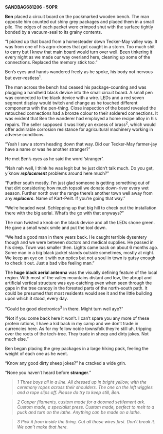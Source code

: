 **SANDBAG681206 - 5OPR**

**Ben** placed a circuit board on the pockmarked wooden bench. The man
opposite him counted out shiny grey packages and placed them in a small
pile. The edges of each packet were crimped shut with the surface
tightly bonded by a vacuum-seal to its grainy contents.

“I picked up that board from a homesteader down Tecker-May valley way.
It was from one of his agro-drones that got caught in a storm. Too much
shit to carry but I knew that main board would turn over well. Been
tinkering it every night as we made our way overland here, cleaning up
some of the connections. Replaced the memory stick too.”

Ben’s eyes and hands wandered freely as he spoke, his body not nervous
but ever-restless<sup>1</sup>.

The man across the bench had ceased his package-counting and was
plugging a handheld black device into the small circuit board. A small
pen was connected to the black device with a wire. LEDs and a red seven
segment display would twitch and change as he touched different
components with the pen-thing. Close inspection of the board revealed
the retouched connections had a bronze colour to their soldered
connections. It was evident that Ben the wanderer had employed a home
recipe alloy in his repairs. The seller supposed it was likely an excess
of brass<sup>2</sup>, which would offer admirable corrosion resistance
for agricultural machinery working in adverse conditions.

“Yeah I saw a storm heading down that way. Did our Tecker-May farmer-jay
have a name or was he another stranger?”

He met Ben’s eyes as he said the word ‘stranger’.

“Nah nah well, I think he was legit but he just didn’t talk much. Do you
get, y’know ***replacement*** problems around here much?”

“Further south mostly. I’m just glad someone is getting something out of
that dirt considering how much topsoil we donate down-river every wet
season. Further north over the range there’s another town well away from
any ***replacers***. Name of Kart-Peilt. If you’re going that way.”

“We’re headed west. Schlepping up that big hill to check out the
installation there with the big aerial. What’s the go with that
anyways?”

The man twisted a knob on the black device and all the LEDs shone green.
He gave a small weak smile and put the tool down.

“We had a good man in there years back. He caught terrible dysentery
though and we were between doctors and medical supplies. He passed in
his sleep. Town was smaller then. Lights came back on about 6 months
ago. Some man in a big black jacket stands outside sometimes, mostly at
night. We keep an eye on it with our optics but not a soul in town is
gutsy enough to check it out. Just a bad vibe feeling man.”

The **huge black aerial antenna** was the visually defining feature of
the local region. With most of the valley mountains distant and low, the
abrupt and artificial vertical structure was eye-catching even when seen
through the gaps in the tree canopy in the forested parts of the
north-south path. It could be presumed that most residents would see it
and the little building upon which it stood, every day.

“Could be good electronics<sup>3</sup> in there. Might turn well aye?”

“Not if you come back here it won’t. I can’t spare you any more of these
protein rations, I have a kid back in my camp and we don’t trade in
currencies here. As for my fellow noble townsfolk they’re still uh,
tripping over the roots of the tech-tree. They trade in sheep and dirty
jokes. Not much else.”

Ben began placing the grey packages in a large hiking pack, feeling the
weight of each one as he went.

“Know any good dirty sheep jokes?” he cracked a wide grin.

“None you haven’t heard before **stranger**.”

>*1 Three boys all in a line. All dressed up in bright yellow, with the
ceremony ropes across their shoulders. The one on the left wiggles and a
rope slips off. Please do try to keep still, Ben.*

>*2 Copper filaments, custom made for a doomed settlement ark. Custom
made, a specialist press. Custom made, perfect to melt to a puck and
turn on the lathe. Anything can be made on a lathe.*

>*3 Pick it from inside the thing. Cut all those wires first. Don’t break
it. We can’t make that here.*
